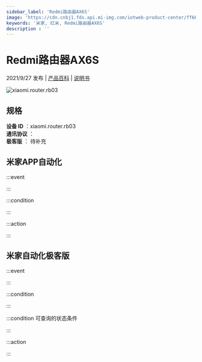 ```yaml
---
sidebar_label: 'Redmi路由器AX6S'
image: 'https://cdn.cnbj1.fds.api.mi-img.com/iotweb-product-center/ff661389dd8a99fc61a2d3fdd9d2aa13_1625561327955.png?GalaxyAccessKeyId=AKVGLQWBOVIRQ3XLEW&Expires=9223372036854775807&Signature=vEIQBqQfWPbEdoSmimclLqKxyho='
keywords: '米家, 红米, Redmi路由器AX6S'
description : ''
---
```

# Redmi路由器AX6S

2021/9/27 发布 | [产品百科](https://home.mi.com/webapp/content/baike/product/index.html?model=xiaomi.router.rb03/) | [说明书](https://home.mi.com/views/introduction.html?model=xiaomi.router.rb03&region=cn)

![xiaomi.router.rb03](https://cdn.cnbj1.fds.api.mi-img.com/iotweb-product-center/ff661389dd8a99fc61a2d3fdd9d2aa13_1625561327955.png?GalaxyAccessKeyId=AKVGLQWBOVIRQ3XLEW&Expires=9223372036854775807&Signature=vEIQBqQfWPbEdoSmimclLqKxyho=)

## 规格  
> 
**设备 ID** ：xiaomi.router.rb03  
**通讯协议** ：  
**极客版**  ： 待补充 


## 米家APP自动化  

:::event  

:::

:::condition  

:::

:::action   

:::

## 米家自动化极客版  

:::event  

:::

:::condition  

:::

:::condition 可查询的状态条件  

:::

:::action  

:::

        

